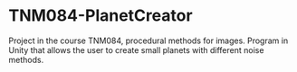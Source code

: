# TNM084-PlanetCreator
Project in the course TNM084, procedural methods for images. Program in Unity that allows the user to create small planets with different noise methods. 
